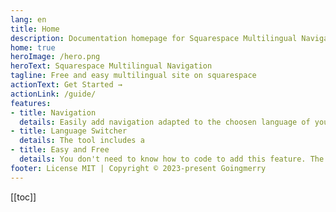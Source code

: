 ```yaml
---
lang: en
title: Home
description: Documentation homepage for Squarespace Multilingual Navigation easy and free script
home: true
heroImage: /hero.png
heroText: Squarespace Multilingual Navigation
tagline: Free and easy multilingual site on squarespace
actionText: Get Started →
actionLink: /guide/
features:
- title: Navigation
  details: Easily add navigation adapted to the choosen language of your visitor
- title: Language Switcher
  details: The tool includes a
- title: Easy and Free
  details: You don't need to know how to code to add this feature. The tool code itself is hosted on unpkg.com so it is not possible to modify it or delete it. It's forever available
footer: License MIT | Copyright © 2023-present Goingmerry
---
```


[[toc]]
